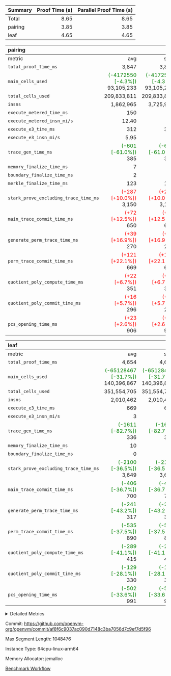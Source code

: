 | Summary | Proof Time (s) | Parallel Proof Time (s) |
|:---|---:|---:|
| Total |  8.65 |  8.65 |
| pairing |  3.85 |  3.85 |
| leaf |  4.65 |  4.65 |


| pairing |||||
|:---|---:|---:|---:|---:|
|metric|avg|sum|max|min|
| `total_proof_time_ms ` |  3,847 |  3,847 |  3,847 |  3,847 |
| `main_cells_used     ` | <span style='color: green'>(-4172550 [-4.3%])</span> 93,105,233 | <span style='color: green'>(-4172550 [-4.3%])</span> 93,105,233 | <span style='color: green'>(-4172550 [-4.3%])</span> 93,105,233 | <span style='color: green'>(-4172550 [-4.3%])</span> 93,105,233 |
| `total_cells_used    ` |  209,833,811 |  209,833,811 |  209,833,811 |  209,833,811 |
| `insns               ` |  1,862,965 |  3,725,930 |  1,862,965 |  1,862,965 |
| `execute_metered_time_ms` |  150 | -          | -          | -          |
| `execute_metered_insn_mi/s` |  12.40 | -          |  12.40 |  12.40 |
| `execute_e3_time_ms  ` |  312 |  312 |  312 |  312 |
| `execute_e3_insn_mi/s` |  5.95 | -          |  5.95 |  5.95 |
| `trace_gen_time_ms   ` | <span style='color: green'>(-601 [-61.0%])</span> 385 | <span style='color: green'>(-601 [-61.0%])</span> 385 | <span style='color: green'>(-601 [-61.0%])</span> 385 | <span style='color: green'>(-601 [-61.0%])</span> 385 |
| `memory_finalize_time_ms` |  7 |  7 |  7 |  7 |
| `boundary_finalize_time_ms` |  2 |  2 |  2 |  2 |
| `merkle_finalize_time_ms` |  123 |  123 |  123 |  123 |
| `stark_prove_excluding_trace_time_ms` | <span style='color: red'>(+287 [+10.0%])</span> 3,150 | <span style='color: red'>(+287 [+10.0%])</span> 3,150 | <span style='color: red'>(+287 [+10.0%])</span> 3,150 | <span style='color: red'>(+287 [+10.0%])</span> 3,150 |
| `main_trace_commit_time_ms` | <span style='color: red'>(+72 [+12.5%])</span> 650 | <span style='color: red'>(+72 [+12.5%])</span> 650 | <span style='color: red'>(+72 [+12.5%])</span> 650 | <span style='color: red'>(+72 [+12.5%])</span> 650 |
| `generate_perm_trace_time_ms` | <span style='color: red'>(+39 [+16.9%])</span> 270 | <span style='color: red'>(+39 [+16.9%])</span> 270 | <span style='color: red'>(+39 [+16.9%])</span> 270 | <span style='color: red'>(+39 [+16.9%])</span> 270 |
| `perm_trace_commit_time_ms` | <span style='color: red'>(+121 [+22.1%])</span> 669 | <span style='color: red'>(+121 [+22.1%])</span> 669 | <span style='color: red'>(+121 [+22.1%])</span> 669 | <span style='color: red'>(+121 [+22.1%])</span> 669 |
| `quotient_poly_compute_time_ms` | <span style='color: red'>(+22 [+6.7%])</span> 351 | <span style='color: red'>(+22 [+6.7%])</span> 351 | <span style='color: red'>(+22 [+6.7%])</span> 351 | <span style='color: red'>(+22 [+6.7%])</span> 351 |
| `quotient_poly_commit_time_ms` | <span style='color: red'>(+16 [+5.7%])</span> 296 | <span style='color: red'>(+16 [+5.7%])</span> 296 | <span style='color: red'>(+16 [+5.7%])</span> 296 | <span style='color: red'>(+16 [+5.7%])</span> 296 |
| `pcs_opening_time_ms ` | <span style='color: red'>(+23 [+2.6%])</span> 906 | <span style='color: red'>(+23 [+2.6%])</span> 906 | <span style='color: red'>(+23 [+2.6%])</span> 906 | <span style='color: red'>(+23 [+2.6%])</span> 906 |

| leaf |||||
|:---|---:|---:|---:|---:|
|metric|avg|sum|max|min|
| `total_proof_time_ms ` |  4,654 |  4,654 |  4,654 |  4,654 |
| `main_cells_used     ` | <span style='color: green'>(-65128467 [-31.7%])</span> 140,396,867 | <span style='color: green'>(-65128467 [-31.7%])</span> 140,396,867 | <span style='color: green'>(-65128467 [-31.7%])</span> 140,396,867 | <span style='color: green'>(-65128467 [-31.7%])</span> 140,396,867 |
| `total_cells_used    ` |  351,554,705 |  351,554,705 |  351,554,705 |  351,554,705 |
| `insns               ` |  2,010,462 |  2,010,462 |  2,010,462 |  2,010,462 |
| `execute_e3_time_ms  ` |  669 |  669 |  669 |  669 |
| `execute_e3_insn_mi/s` |  3 | -          |  3 |  3 |
| `trace_gen_time_ms   ` | <span style='color: green'>(-1611 [-82.7%])</span> 336 | <span style='color: green'>(-1611 [-82.7%])</span> 336 | <span style='color: green'>(-1611 [-82.7%])</span> 336 | <span style='color: green'>(-1611 [-82.7%])</span> 336 |
| `memory_finalize_time_ms` |  10 |  10 |  10 |  10 |
| `boundary_finalize_time_ms` |  0 |  0 |  0 |  0 |
| `stark_prove_excluding_trace_time_ms` | <span style='color: green'>(-2100 [-36.5%])</span> 3,649 | <span style='color: green'>(-2100 [-36.5%])</span> 3,649 | <span style='color: green'>(-2100 [-36.5%])</span> 3,649 | <span style='color: green'>(-2100 [-36.5%])</span> 3,649 |
| `main_trace_commit_time_ms` | <span style='color: green'>(-406 [-36.7%])</span> 700 | <span style='color: green'>(-406 [-36.7%])</span> 700 | <span style='color: green'>(-406 [-36.7%])</span> 700 | <span style='color: green'>(-406 [-36.7%])</span> 700 |
| `generate_perm_trace_time_ms` | <span style='color: green'>(-241 [-43.2%])</span> 317 | <span style='color: green'>(-241 [-43.2%])</span> 317 | <span style='color: green'>(-241 [-43.2%])</span> 317 | <span style='color: green'>(-241 [-43.2%])</span> 317 |
| `perm_trace_commit_time_ms` | <span style='color: green'>(-535 [-37.5%])</span> 890 | <span style='color: green'>(-535 [-37.5%])</span> 890 | <span style='color: green'>(-535 [-37.5%])</span> 890 | <span style='color: green'>(-535 [-37.5%])</span> 890 |
| `quotient_poly_compute_time_ms` | <span style='color: green'>(-289 [-41.1%])</span> 415 | <span style='color: green'>(-289 [-41.1%])</span> 415 | <span style='color: green'>(-289 [-41.1%])</span> 415 | <span style='color: green'>(-289 [-41.1%])</span> 415 |
| `quotient_poly_commit_time_ms` | <span style='color: green'>(-129 [-28.1%])</span> 330 | <span style='color: green'>(-129 [-28.1%])</span> 330 | <span style='color: green'>(-129 [-28.1%])</span> 330 | <span style='color: green'>(-129 [-28.1%])</span> 330 |
| `pcs_opening_time_ms ` | <span style='color: green'>(-502 [-33.6%])</span> 991 | <span style='color: green'>(-502 [-33.6%])</span> 991 | <span style='color: green'>(-502 [-33.6%])</span> 991 | <span style='color: green'>(-502 [-33.6%])</span> 991 |



<details>
<summary>Detailed Metrics</summary>

|  | keygen_time_ms | commit_exe_time_ms | app proof_time_ms | agg_layer_time_ms |
| --- | --- | --- | --- |
|  | 47 | 11 | 5,457 | 5,783 | 

| group | single_leaf_agg_time_ms | prove_segment_time_ms | num_children | memory_to_vec_partition_time_ms | insns | fri.log_blowup | execute_metered_time_ms | execute_metered_insn_mi/s | compute_user_public_values_proof_time_ms |
| --- | --- | --- | --- | --- | --- | --- | --- | --- | --- |
| leaf | 5,782 |  | 1 |  |  | 1 |  |  |  | 
| pairing |  | 5,231 |  | 28 | 1,862,965 | 1 | 150 | 12.40 | 62 | 

| group | air_name | quotient_deg | interactions | constraints |
| --- | --- | --- | --- | --- |
| leaf | AccessAdapterAir<2> | 2 | 5 | 12 | 
| leaf | AccessAdapterAir<4> | 2 | 5 | 12 | 
| leaf | AccessAdapterAir<8> | 2 | 5 | 12 | 
| leaf | FriReducedOpeningAir | 2 | 39 | 71 | 
| leaf | JalRangeCheckAir | 2 | 9 | 14 | 
| leaf | NativePoseidon2Air<BabyBearParameters>, 1> | 2 | 136 | 572 | 
| leaf | PhantomAir | 2 | 3 | 5 | 
| leaf | ProgramAir | 1 | 1 | 4 | 
| leaf | VariableRangeCheckerAir | 1 | 1 | 4 | 
| leaf | VmAirWrapper<AluNativeAdapterAir, FieldArithmeticCoreAir> | 2 | 15 | 27 | 
| leaf | VmAirWrapper<BranchNativeAdapterAir, BranchEqualCoreAir<1> | 2 | 11 | 25 | 
| leaf | VmAirWrapper<NativeAdapterAir<2, 0>, PublicValuesCoreAir> | 2 | 11 | 30 | 
| leaf | VmAirWrapper<NativeLoadStoreAdapterAir<1>, NativeLoadStoreCoreAir<1> | 2 | 15 | 20 | 
| leaf | VmAirWrapper<NativeLoadStoreAdapterAir<4>, NativeLoadStoreCoreAir<4> | 2 | 15 | 20 | 
| leaf | VmAirWrapper<NativeVectorizedAdapterAir<4>, FieldExtensionCoreAir> | 2 | 15 | 27 | 
| leaf | VmConnectorAir | 2 | 5 | 11 | 
| leaf | VolatileBoundaryAir | 2 | 7 | 19 | 
| pairing | AccessAdapterAir<16> | 2 | 5 | 12 | 
| pairing | AccessAdapterAir<2> | 2 | 5 | 12 | 
| pairing | AccessAdapterAir<32> | 2 | 5 | 12 | 
| pairing | AccessAdapterAir<4> | 2 | 5 | 12 | 
| pairing | AccessAdapterAir<8> | 2 | 5 | 12 | 
| pairing | BitwiseOperationLookupAir<8> | 2 | 2 | 4 | 
| pairing | KeccakVmAir | 2 | 321 | 4,513 | 
| pairing | MemoryMerkleAir<8> | 2 | 4 | 39 | 
| pairing | PersistentBoundaryAir<8> | 2 | 3 | 7 | 
| pairing | PhantomAir | 2 | 3 | 5 | 
| pairing | Poseidon2PeripheryAir<BabyBearParameters>, 1> | 2 | 1 | 286 | 
| pairing | ProgramAir | 1 | 1 | 4 | 
| pairing | RangeTupleCheckerAir<2> | 1 | 1 | 4 | 
| pairing | Rv32HintStoreAir | 2 | 18 | 28 | 
| pairing | VariableRangeCheckerAir | 1 | 1 | 4 | 
| pairing | VmAirWrapper<Rv32BaseAluAdapterAir, BaseAluCoreAir<4, 8> | 2 | 20 | 37 | 
| pairing | VmAirWrapper<Rv32BaseAluAdapterAir, LessThanCoreAir<4, 8> | 2 | 18 | 40 | 
| pairing | VmAirWrapper<Rv32BaseAluAdapterAir, ShiftCoreAir<4, 8> | 2 | 24 | 91 | 
| pairing | VmAirWrapper<Rv32BranchAdapterAir, BranchEqualCoreAir<4> | 2 | 11 | 20 | 
| pairing | VmAirWrapper<Rv32BranchAdapterAir, BranchLessThanCoreAir<4, 8> | 2 | 13 | 35 | 
| pairing | VmAirWrapper<Rv32CondRdWriteAdapterAir, Rv32JalLuiCoreAir> | 2 | 10 | 18 | 
| pairing | VmAirWrapper<Rv32IsEqualModAdapterAir<2, 1, 32, 32>, ModularIsEqualCoreAir<32, 4, 8> | 2 | 25 | 225 | 
| pairing | VmAirWrapper<Rv32JalrAdapterAir, Rv32JalrCoreAir> | 2 | 16 | 20 | 
| pairing | VmAirWrapper<Rv32LoadStoreAdapterAir, LoadSignExtendCoreAir<4, 8> | 2 | 18 | 33 | 
| pairing | VmAirWrapper<Rv32LoadStoreAdapterAir, LoadStoreCoreAir<4> | 2 | 17 | 40 | 
| pairing | VmAirWrapper<Rv32MultAdapterAir, DivRemCoreAir<4, 8> | 2 | 25 | 84 | 
| pairing | VmAirWrapper<Rv32MultAdapterAir, MulHCoreAir<4, 8> | 2 | 24 | 31 | 
| pairing | VmAirWrapper<Rv32MultAdapterAir, MultiplicationCoreAir<4, 8> | 2 | 19 | 19 | 
| pairing | VmAirWrapper<Rv32RdWriteAdapterAir, Rv32AuipcCoreAir> | 2 | 12 | 14 | 
| pairing | VmAirWrapper<Rv32VecHeapAdapterAir<1, 2, 2, 32, 32>, FieldExpressionCoreAir> | 2 | 415 | 480 | 
| pairing | VmAirWrapper<Rv32VecHeapAdapterAir<2, 1, 1, 32, 32>, FieldExpressionCoreAir> | 2 | 158 | 190 | 
| pairing | VmAirWrapper<Rv32VecHeapAdapterAir<2, 2, 2, 32, 32>, FieldExpressionCoreAir> | 2 | 428 | 457 | 
| pairing | VmConnectorAir | 2 | 5 | 11 | 

| group | air_name | idx | rows | prep_cols | perm_cols | main_cols | cells |
| --- | --- | --- | --- | --- | --- | --- | --- |
| leaf | AccessAdapterAir<2> | 0 | 1,048,576 |  | 16 | 11 | 28,311,552 | 
| leaf | AccessAdapterAir<4> | 0 | 524,288 |  | 16 | 13 | 15,204,352 | 
| leaf | AccessAdapterAir<8> | 0 | 16,384 |  | 16 | 17 | 540,672 | 
| leaf | FriReducedOpeningAir | 0 | 1,048,576 |  | 84 | 27 | 116,391,936 | 
| leaf | JalRangeCheckAir | 0 | 65,536 |  | 28 | 12 | 2,621,440 | 
| leaf | NativePoseidon2Air<BabyBearParameters>, 1> | 0 | 131,072 |  | 312 | 398 | 93,061,120 | 
| leaf | PhantomAir | 0 | 32,768 |  | 12 | 6 | 589,824 | 
| leaf | ProgramAir | 0 | 1,048,576 |  | 8 | 10 | 18,874,368 | 
| leaf | VariableRangeCheckerAir | 0 | 262,144 | 2 | 8 | 1 | 2,359,296 | 
| leaf | VmAirWrapper<AluNativeAdapterAir, FieldArithmeticCoreAir> | 0 | 1,048,576 |  | 36 | 29 | 68,157,440 | 
| leaf | VmAirWrapper<BranchNativeAdapterAir, BranchEqualCoreAir<1> | 0 | 262,144 |  | 28 | 23 | 13,369,344 | 
| leaf | VmAirWrapper<NativeAdapterAir<2, 0>, PublicValuesCoreAir> | 0 | 64 |  | 28 | 27 | 3,520 | 
| leaf | VmAirWrapper<NativeLoadStoreAdapterAir<1>, NativeLoadStoreCoreAir<1> | 0 | 524,288 |  | 40 | 21 | 31,981,568 | 
| leaf | VmAirWrapper<NativeLoadStoreAdapterAir<4>, NativeLoadStoreCoreAir<4> | 0 | 131,072 |  | 40 | 27 | 8,781,824 | 
| leaf | VmAirWrapper<NativeVectorizedAdapterAir<4>, FieldExtensionCoreAir> | 0 | 262,144 |  | 36 | 38 | 19,398,656 | 
| leaf | VmConnectorAir | 0 | 2 | 1 | 16 | 5 | 42 | 
| leaf | VolatileBoundaryAir | 0 | 262,144 |  | 20 | 12 | 8,388,608 | 

| group | air_name | segment | rows | prep_cols | perm_cols | main_cols | cells |
| --- | --- | --- | --- | --- | --- | --- | --- |
| pairing | AccessAdapterAir<16> | 0 | 262,144 |  | 16 | 25 | 10,747,904 | 
| pairing | AccessAdapterAir<32> | 0 | 131,072 |  | 16 | 41 | 7,471,104 | 
| pairing | AccessAdapterAir<8> | 0 | 524,288 |  | 16 | 17 | 17,301,504 | 
| pairing | BitwiseOperationLookupAir<8> | 0 | 65,536 | 3 | 8 | 2 | 655,360 | 
| pairing | MemoryMerkleAir<8> | 0 | 32,768 |  | 16 | 32 | 1,572,864 | 
| pairing | PersistentBoundaryAir<8> | 0 | 32,768 |  | 12 | 20 | 1,048,576 | 
| pairing | PhantomAir | 0 | 1 |  | 12 | 6 | 18 | 
| pairing | Poseidon2PeripheryAir<BabyBearParameters>, 1> | 0 | 32,768 |  | 8 | 300 | 10,092,544 | 
| pairing | ProgramAir | 0 | 32,768 |  | 8 | 10 | 589,824 | 
| pairing | RangeTupleCheckerAir<2> | 0 | 524,288 | 2 | 8 | 1 | 4,718,592 | 
| pairing | Rv32HintStoreAir | 0 | 256 |  | 44 | 32 | 19,456 | 
| pairing | VariableRangeCheckerAir | 0 | 262,144 | 2 | 8 | 1 | 2,359,296 | 
| pairing | VmAirWrapper<Rv32BaseAluAdapterAir, BaseAluCoreAir<4, 8> | 0 | 1,048,576 |  | 52 | 36 | 92,274,688 | 
| pairing | VmAirWrapper<Rv32BaseAluAdapterAir, LessThanCoreAir<4, 8> | 0 | 65,536 |  | 40 | 37 | 5,046,272 | 
| pairing | VmAirWrapper<Rv32BaseAluAdapterAir, ShiftCoreAir<4, 8> | 0 | 2,048 |  | 52 | 53 | 215,040 | 
| pairing | VmAirWrapper<Rv32BranchAdapterAir, BranchEqualCoreAir<4> | 0 | 262,144 |  | 28 | 26 | 14,155,776 | 
| pairing | VmAirWrapper<Rv32BranchAdapterAir, BranchLessThanCoreAir<4, 8> | 0 | 131,072 |  | 32 | 32 | 8,388,608 | 
| pairing | VmAirWrapper<Rv32CondRdWriteAdapterAir, Rv32JalLuiCoreAir> | 0 | 8,192 |  | 28 | 18 | 376,832 | 
| pairing | VmAirWrapper<Rv32IsEqualModAdapterAir<2, 1, 32, 32>, ModularIsEqualCoreAir<32, 4, 8> | 0 | 32 |  | 56 | 166 | 7,104 | 
| pairing | VmAirWrapper<Rv32JalrAdapterAir, Rv32JalrCoreAir> | 0 | 65,536 |  | 36 | 28 | 4,194,304 | 
| pairing | VmAirWrapper<Rv32LoadStoreAdapterAir, LoadStoreCoreAir<4> | 0 | 1,048,576 |  | 52 | 41 | 97,517,568 | 
| pairing | VmAirWrapper<Rv32MultAdapterAir, MulHCoreAir<4, 8> | 0 | 256 |  | 72 | 39 | 28,416 | 
| pairing | VmAirWrapper<Rv32MultAdapterAir, MultiplicationCoreAir<4, 8> | 0 | 512 |  | 52 | 31 | 42,496 | 
| pairing | VmAirWrapper<Rv32RdWriteAdapterAir, Rv32AuipcCoreAir> | 0 | 32,768 |  | 28 | 20 | 1,572,864 | 
| pairing | VmAirWrapper<Rv32VecHeapAdapterAir<2, 1, 1, 32, 32>, FieldExpressionCoreAir> | 0 | 1,024 |  | 320 | 263 | 596,992 | 
| pairing | VmAirWrapper<Rv32VecHeapAdapterAir<2, 2, 2, 32, 32>, FieldExpressionCoreAir> | 0 | 16,384 |  | 604 | 497 | 18,038,784 | 
| pairing | VmConnectorAir | 0 | 2 | 1 | 16 | 5 | 42 | 

| group | idx | trace_gen_time_ms | total_proof_time_ms | total_cells_used | total_cells | stark_prove_excluding_trace_time_ms | quotient_poly_compute_time_ms | quotient_poly_commit_time_ms | perm_trace_commit_time_ms | pcs_opening_time_ms | memory_finalize_time_ms | main_trace_commit_time_ms | main_cells_used | insns | generate_perm_trace_time_ms | execute_e3_time_ms | execute_e3_insn_mi/s | boundary_finalize_time_ms |
| --- | --- | --- | --- | --- | --- | --- | --- | --- | --- | --- | --- | --- | --- | --- | --- | --- | --- | --- |
| leaf | 0 | 336 | 4,654 | 351,554,705 | 428,035,562 | 3,649 | 415 | 330 | 890 | 991 | 10 | 700 | 140,396,867 | 2,010,462 | 317 | 669 | 3 | 0 | 

| group | idx | trace_height_constraint | weighted_sum | threshold |
| --- | --- | --- | --- | --- |
| leaf | 0 | 0 | 7,274,628 | 2,013,265,921 | 
| leaf | 0 | 1 | 45,531,392 | 2,013,265,921 | 
| leaf | 0 | 2 | 3,637,314 | 2,013,265,921 | 
| leaf | 0 | 3 | 44,859,652 | 2,013,265,921 | 
| leaf | 0 | 4 | 262,144 | 2,013,265,921 | 
| leaf | 0 | 5 | 102,875,850 | 2,013,265,921 | 

| group | segment | trace_gen_time_ms | total_proof_time_ms | total_cells_used | total_cells | stark_prove_excluding_trace_time_ms | quotient_poly_compute_time_ms | quotient_poly_commit_time_ms | perm_trace_commit_time_ms | pcs_opening_time_ms | merkle_finalize_time_ms | memory_to_vec_partition_time_ms | memory_finalize_time_ms | main_trace_commit_time_ms | main_cells_used | insns | generate_perm_trace_time_ms | execute_e3_time_ms | execute_e3_insn_mi/s | boundary_finalize_time_ms |
| --- | --- | --- | --- | --- | --- | --- | --- | --- | --- | --- | --- | --- | --- | --- | --- | --- | --- | --- | --- | --- |
| pairing | 0 | 385 | 3,847 | 209,833,811 | 304,931,516 | 3,150 | 351 | 296 | 669 | 906 | 123 | 25 | 7 | 650 | 93,105,233 | 1,862,965 | 270 | 312 | 5.95 | 2 | 

| group | segment | trace_height_constraint | weighted_sum | threshold |
| --- | --- | --- | --- | --- |
| pairing | 0 | 0 | 5,382,342 | 2,013,265,921 | 
| pairing | 0 | 1 | 18,152,512 | 2,013,265,921 | 
| pairing | 0 | 2 | 2,691,171 | 2,013,265,921 | 
| pairing | 0 | 3 | 25,000,068 | 2,013,265,921 | 
| pairing | 0 | 4 | 131,072 | 2,013,265,921 | 
| pairing | 0 | 5 | 65,536 | 2,013,265,921 | 
| pairing | 0 | 6 | 6,016,192 | 2,013,265,921 | 
| pairing | 0 | 7 | 4,096 | 2,013,265,921 | 
| pairing | 0 | 8 | 58,426,029 | 2,013,265,921 | 

</details>


Commit: https://github.com/openvm-org/openvm/commit/af8f6c9037ac090d7148c3ba7056d7c9ef7d5f96

Max Segment Length: 1048476

Instance Type: 64cpu-linux-arm64

Memory Allocator: jemalloc

[Benchmark Workflow](https://github.com/openvm-org/openvm/actions/runs/16503194998)
